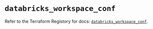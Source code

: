 # `databricks_workspace_conf`

Refer to the Terraform Registory for docs: [`databricks_workspace_conf`](https://registry.terraform.io/providers/databricks/databricks/1.22.0/docs/resources/workspace_conf).
